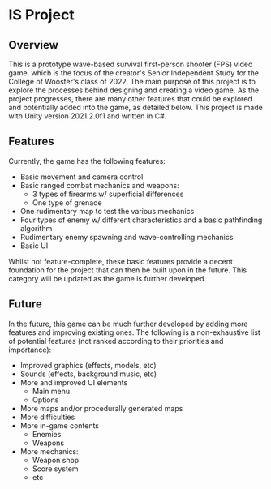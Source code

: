 # IS Project

## Overview
This is a prototype wave-based survival first-person shooter (FPS) video game, which is the focus of the creator's Senior Independent Study for the College of Wooster's class of 2022. The main purpose of this project is to explore the processes behind designing and creating a video game. As the project progresses, there are many other features that could be explored and potentially added into the game, as detailed below. This project is made with Unity version 2021.2.0f1 and written in C#.

## Features
Currently, the game has the following features:
- Basic movement and camera control
- Basic ranged combat mechanics and weapons:
  * 3 types of firearms w/ superficial differences
  * One type of grenade
- One rudimentary map to test the various mechanics 
- Four types of enemy w/ different characteristics and a basic pathfinding algorithm
- Rudimentary enemy spawning and wave-controlling mechanics
- Basic UI

Whilst not feature-complete, these basic features provide a decent foundation for the project that can then be built upon in the future. This category will be updated as the game is further developed.

## Future
In the future, this game can be much further developed by adding more features and improving existing ones. The following is a non-exhaustive list of potential features (not ranked according to their priorities and importance):
- Improved graphics (effects, models, etc)
- Sounds (effects, background music, etc)
- More and improved UI elements
  * Main menu
  * Options
- More maps and/or procedurally generated maps
- More difficulties
- More in-game contents
  * Enemies
  * Weapons
- More mechanics:
  * Weapon shop
  * Score system
  * etc
